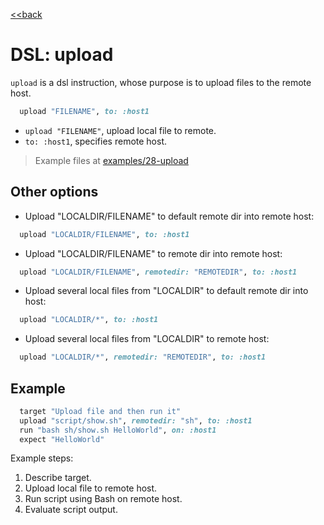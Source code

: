 [<<back](README.md)

# DSL: upload

`upload` is a dsl instruction, whose purpose is to upload files to the remote host.

```ruby
  upload "FILENAME", to: :host1
```

* `upload "FILENAME"`, upload local file to remote.
* `to: :host1`, specifies remote host.

> Example files at [examples/28-upload](../../examples/28-upload)

## Other options

* Upload "LOCALDIR/FILENAME" to default remote dir into remote host:

```ruby
  upload "LOCALDIR/FILENAME", to: :host1
```

* Upload "LOCALDIR/FILENAME" to remote dir into remote host:

```ruby
  upload "LOCALDIR/FILENAME", remotedir: "REMOTEDIR", to: :host1
```

* Upload several local files from "LOCALDIR" to default remote dir into host:

```ruby
  upload "LOCALDIR/*", to: :host1
```

* Upload several local files from "LOCALDIR" to remote host:

```ruby
  upload "LOCALDIR/*", remotedir: "REMOTEDIR", to: :host1
```

## Example

```ruby
  target "Upload file and then run it"
  upload "script/show.sh", remotedir: "sh", to: :host1
  run "bash sh/show.sh HelloWorld", on: :host1
  expect "HelloWorld"
```

Example steps:
1. Describe target.
2. Upload local file to remote host.
3. Run script using Bash on remote host.
4. Evaluate script output.
